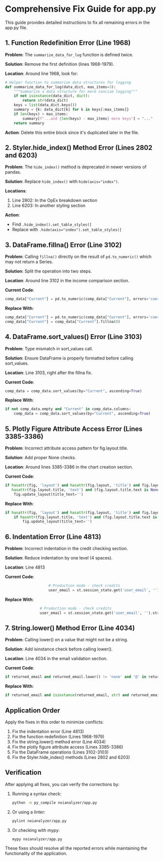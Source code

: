 # Comprehensive Fix Guide for app.py

This guide provides detailed instructions to fix all remaining errors in the app.py file.

## 1. Function Redefinition Error (Line 1968)

**Problem**: The `summarize_data_for_log` function is defined twice.

**Solution**: Remove the first definition (lines 1968-1979).

**Location**: Around line 1968, look for:
```python
# Helper function to summarize data structures for logging
def summarize_data_for_log(data_dict, max_items=3):
    """Summarize a data structure for more concise logging"""
    if not isinstance(data_dict, dict):
        return str(data_dict)
    keys = list(data_dict.keys())
    summary = {k: data_dict[k] for k in keys[:max_items]}
    if len(keys) > max_items:
        summary[f"...and {len(keys) - max_items} more keys"] = "..."
    return summary
```

**Action**: Delete this entire block since it's duplicated later in the file.

## 2. Styler.hide_index() Method Error (Lines 2802 and 6203)

**Problem**: The `hide_index()` method is deprecated in newer versions of pandas.

**Solution**: Replace `hide_index()` with `hide(axis="index")`.

**Locations**:
1. Line 2802: In the OpEx breakdown section
2. Line 6203: In another styling section

**Action**: 
- Find `.hide_index().set_table_styles([` 
- Replace with `.hide(axis="index").set_table_styles([`

## 3. DataFrame.fillna() Error (Line 3102)

**Problem**: Calling `fillna()` directly on the result of `pd.to_numeric()` which may not return a Series.

**Solution**: Split the operation into two steps.

**Location**: Around line 3102 in the income comparison section.

**Current Code**:
```python
comp_data["Current"] = pd.to_numeric(comp_data["Current"], errors='coerce').fillna(0)
```

**Replace With**:
```python
comp_data["Current"] = pd.to_numeric(comp_data["Current"], errors='coerce')
comp_data["Current"] = comp_data["Current"].fillna(0)
```

## 4. DataFrame.sort_values() Error (Line 3103)

**Problem**: Type mismatch in sort_values call.

**Solution**: Ensure DataFrame is properly formatted before calling sort_values.

**Location**: Line 3103, right after the fillna fix.

**Current Code**:
```python
comp_data = comp_data.sort_values(by="Current", ascending=True)
```

**Replace With**:
```python
if not comp_data.empty and "Current" in comp_data.columns:
    comp_data = comp_data.sort_values(by="Current", ascending=True)
```

## 5. Plotly Figure Attribute Access Error (Lines 3385-3386)

**Problem**: Incorrect attribute access pattern for fig.layout.title.

**Solution**: Add proper None checks.

**Location**: Around lines 3385-3386 in the chart creation section.

**Current Code**:
```python
if hasattr(fig, 'layout') and hasattr(fig.layout, 'title') and fig.layout.title and \
   hasattr(fig.layout.title, 'text') and (fig.layout.title.text is None or str(fig.layout.title.text).lower() == 'undefined'):
    fig.update_layout(title_text='')
```

**Replace With**:
```python
if hasattr(fig, 'layout') and hasattr(fig.layout, 'title') and fig.layout.title is not None:
    if hasattr(fig.layout.title, 'text') and (fig.layout.title.text is None or str(fig.layout.title.text).lower() == 'undefined'):
        fig.update_layout(title_text='')
```

## 6. Indentation Error (Line 4813)

**Problem**: Incorrect indentation in the credit checking section.

**Solution**: Reduce indentation by one level (4 spaces).

**Location**: Line 4813

**Current Code**:
```python
                    # Production mode - check credits
                    user_email = st.session_state.get('user_email', '').strip()
```

**Replace With**:
```python
                # Production mode - check credits
                user_email = st.session_state.get('user_email', '').strip()
```

## 7. String.lower() Method Error (Line 4034)

**Problem**: Calling lower() on a value that might not be a string.

**Solution**: Add isinstance check before calling lower().

**Location**: Line 4034 in the email validation section.

**Current Code**:
```python
if returned_email and returned_email.lower() != 'none' and '@' in returned_email:
```

**Replace With**:
```python
if returned_email and isinstance(returned_email, str) and returned_email.lower() != 'none' and '@' in returned_email:
```

## Application Order

Apply the fixes in this order to minimize conflicts:

1. Fix the indentation error (Line 4813)
2. Fix the function redefinition (Lines 1968-1979)
3. Fix the string.lower() method error (Line 4034)
4. Fix the plotly figure attribute access (Lines 3385-3386)
5. Fix the DataFrame operations (Lines 3102-3103)
6. Fix the Styler.hide_index() methods (Lines 2802 and 6203)

## Verification

After applying all fixes, you can verify the corrections by:

1. Running a syntax check:
   ```bash
   python -m py_compile noianalyzer/app.py
   ```

2. Or using a linter:
   ```bash
   pylint noianalyzer/app.py
   ```

3. Or checking with mypy:
   ```bash
   mypy noianalyzer/app.py
   ```

These fixes should resolve all the reported errors while maintaining the functionality of the application.